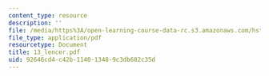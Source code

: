 ```yaml
---
content_type: resource
description: ''
file: /media/https%3A/open-learning-course-data-rc.s3.amazonaws.com/hst-121-gastroenterology-fall-2005/92646cd4c42b114013489c3db682c35d_13_lencer.pdf
file_type: application/pdf
resourcetype: Document
title: 13_lencer.pdf
uid: 92646cd4-c42b-1140-1348-9c3db682c35d
---
```

